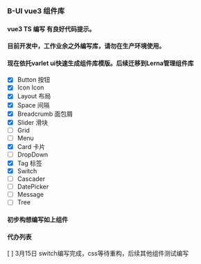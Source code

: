 ### B-UI  vue3 组件库 
#### vue3 TS 编写 有良好代码提示。
#### 目前开发中，工作业余之外编写库，请勿在生产环境使用。
#### 现在依托varlet ui快速生成组件库模版。后续迁移到Lerna管理组件库
- [x] Button 按钮
- [x] Icon  Icon
- [x] Layout  布局
- [x] Space 间隔
- [x] Breadcrumb 面包屑
- [x] Slider 滑块
- [ ] Grid
- [ ] Menu
- [x] Card  卡片
- [ ] DropDown
- [x] Tag  标签
- [x] Switch
- [ ] Cascader
- [ ] DatePicker
- [ ] Message
- [ ] Tree
#### 初步构想编写如上组件

#### 代办列表
[ ] 3月15日 switch编写完成，css等待重构，后续其他组件测试编写
